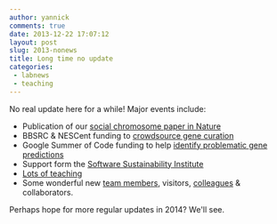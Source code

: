 ```yaml
---
author: yannick
comments: true
date: 2013-12-22 17:07:12
layout: post
slug: 2013-nonews
title: Long time no update
categories: 
 - labnews
 - teaching
---
```

No real update here for a while! Major events include: 

 * Publication of our [social chromosome paper in Nature](http://www.nature.com/nature/journal/vaop/ncurrent/full/nature11832.html)
 * BBSRC & NESCent funding to [crowdsource gene curation](http://afra.sbcs.qmul.ac.uk)
 * Google Summer of Code funding to help [identify problematic gene predictions](https://github.com/monicadragan/GeneValidator)
 * Support form the [Software Sustainability Institute](http://software.ac.uk)
 * [Lots of teaching](/teaching/)
 * Some wonderful new [team members](/team), visitors, [colleagues](http://www.sbcs.qmul.ac.uk/people/index.html) & collaborators.

Perhaps hope for more regular updates in 2014? We'll see. 


